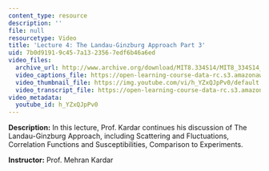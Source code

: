 ```yaml
---
content_type: resource
description: ''
file: null
resourcetype: Video
title: 'Lecture 4: The Landau-Ginzburg Approach Part 3'
uid: 7b0d9191-9c45-7a13-2356-7edf6b46a6ed
video_files:
  archive_url: http://www.archive.org/download/MIT8.334S14/MIT8_334S14_lec04_300k.mp4
  video_captions_file: https://open-learning-course-data-rc.s3.amazonaws.com/8-334-statistical-mechanics-ii-statistical-physics-of-fields-spring-2014/29a4c3fd637251abbfbf3e21b6a32abd_h_YZxQJpPv0.vtt
  video_thumbnail_file: https://img.youtube.com/vi/h_YZxQJpPv0/default.jpg
  video_transcript_file: https://open-learning-course-data-rc.s3.amazonaws.com/8-334-statistical-mechanics-ii-statistical-physics-of-fields-spring-2014/8197274673b8bbf2c8c082c861dcbd9c_h_YZxQJpPv0.pdf
video_metadata:
  youtube_id: h_YZxQJpPv0
---
```


**Description:** In this lecture, Prof. Kardar continues his discussion of The Landau-Ginzburg Approach, including Scattering and Fluctuations, Correlation Functions and Susceptibilities, Comparison to Experiments.

**Instructor:** Prof. Mehran Kardar